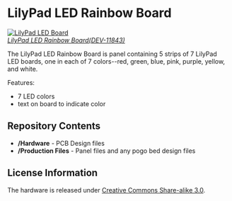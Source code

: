 LilyPad LED Rainbow Board
========================

[![LilyPad LED Board](https://dlnmh9ip6v2uc.cloudfront.net//images/products/1/1/3/2/5/11325-02a.jpg)  
*LilyPad LED Rainbow Board(DEV-11843)*](https://www.sparkfun.com/products/11843)

The LilyPad LED Rainbow Board is panel containing 5 strips of 7 LilyPad LED boards, one in each of 7 colors--red, green, blue, pink, purple, yellow, and white.

Features:

* 7 LED colors
* text on board to indicate color


Repository Contents
-------------------
* **/Hardware** - PCB Design files 
* **/Production Files** - Panel files and any pogo bed design files


License Information
-------------------

The hardware is released under [Creative Commons Share-alike 3.0](http://creativecommons.org/licenses/by-sa/3.0/). 

